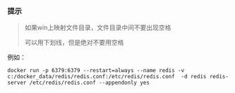 ### 提示

>如果win上映射文件目录，文件目录中间不要出现空格 
>
>可以用下划线，但是绝对不要用空格

例如：

```
docker run -p 6379:6379 --restart=always --name redis -v c:/docker_data/redis/redis.conf:/etc/redis/redis.conf  -d redis redis-server /etc/redis/redis.conf --appendonly yes
```